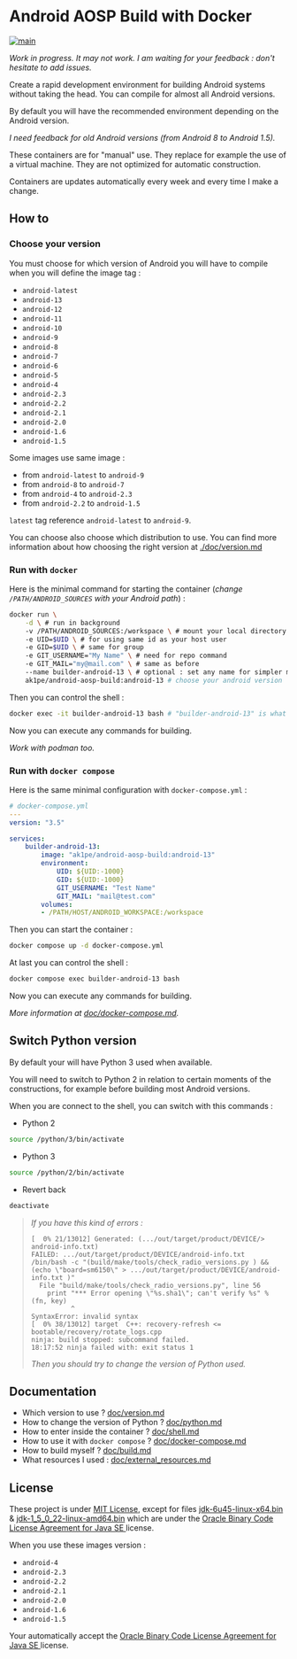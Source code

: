# Android AOSP Build with Docker

[![main](https://github.com/Akipe/android-aosp-build-docker/actions/workflows/main.yml/badge.svg?branch=main)](https://github.com/Akipe/android-aosp-build-docker/actions/workflows/main.yml)

*Work in progress. It may not work. I am waiting for your feedback : don't hesitate to add issues.*

Create a rapid development environment for building Android systems without taking the head. You can compile for almost all Android versions.

By default you will have the recommended environment depending on the Android version.

*I need feedback for old Android versions (from Android 8 to Android 1.5).*

These containers are for "manual" use. They replace for example the use of a virtual machine. They are not optimized for automatic construction.

Containers are updates automatically every week and every time I make a change.

## How to

### Choose your version

You must choose for which version of Android you will have to compile when you will define the image tag :

- `android-latest`
- `android-13`
- `android-12`
- `android-11`
- `android-10`
- `android-9`
- `android-8`
- `android-7`
- `android-6`
- `android-5`
- `android-4`
- `android-2.3`
- `android-2.2`
- `android-2.1`
- `android-2.0`
- `android-1.6`
- `android-1.5`

Some images use same image :

- from `android-latest` to `android-9`
- from `android-8` to `android-7`
- from `android-4` to `android-2.3`
- from `android-2.2` to `android-1.5`

`latest` tag reference `android-latest` to `android-9`.

You can choose also choose which distribution to use. You can find more information about how choosing the right version at [./doc/version.md](./doc/version.md)

### Run with `docker`

Here is the minimal command for starting the container (*change `/PATH/ANDROID_SOURCES` with your Android path*) :

```bash
docker run \
    -d \ # run in background
    -v /PATH/ANDROID_SOURCES:/workspace \ # mount your local directory
    -e UID=$UID \ # for using same id as your host user
    -e GID=$UID \ # same for group
    -e GIT_USERNAME="My Name" \ # need for repo command
    -e GIT_MAIL="my@mail.com" \ # same as before
    --name builder-android-13 \ # optional : set any name for simpler manage the container
    ak1pe/android-aosp-build:android-13 # choose your android version
```

Then you can control the shell :

```bash
docker exec -it builder-android-13 bash # "builder-android-13" is what we define with "--name"
```

Now you can execute any commands for building.

*Work with podman too.*

### Run with `docker compose`

Here is the same minimal configuration with `docker-compose.yml` :

```yml
# docker-compose.yml
---
version: "3.5"

services:
    builder-android-13:
        image: "ak1pe/android-aosp-build:android-13"
        environment:
            UID: ${UID:-1000}
            GID: ${UID:-1000}
            GIT_USERNAME: "Test Name"
            GIT_MAIL: "mail@test.com"
        volumes:
        - /PATH/HOST/ANDROID_WORKSPACE:/workspace

```

Then you can start the container :

```bash
docker compose up -d docker-compose.yml
```

At last you can control the shell :

```bash
docker compose exec builder-android-13 bash
```

Now you can execute any commands for building.

*More information at [doc/docker-compose.md](./doc/docker-compose.md).*

## Switch Python version

By default your will have Python 3 used when available.

You will need to switch to Python 2 in relation to certain moments of the constructions, for example before building most Android versions.

When you are connect to the shell, you can switch with this commands :

- Python 2
```bash
source /python/3/bin/activate
```

- Python 3
```bash
source /python/2/bin/activate
```

- Revert back
```bash
deactivate
```

> *If you have this kind of errors :*
> ```
> [  0% 21/13012] Generated: (.../out/target/product/DEVICE/> android-info.txt)
> FAILED: .../out/target/product/DEVICE/android-info.txt 
> /bin/bash -c "(build/make/tools/check_radio_versions.py ) && (echo \"board=sm6150\" > .../out/target/product/DEVICE/android-info.txt )"
>   File "build/make/tools/check_radio_versions.py", line 56
>     print "*** Error opening \"%s.sha1\"; can't verify %s" % (fn, key)
>           ^
> SyntaxError: invalid syntax
> [  0% 38/13012] target  C++: recovery-refresh <= bootable/recovery/rotate_logs.cpp
> ninja: build stopped: subcommand failed.
> 18:17:52 ninja failed with: exit status 1
> ```
> *Then you should try to change the version of Python used.*

## Documentation

- Which version to use ? [doc/version.md](./doc/version.md)
- How to change the version of Python ? [doc/python.md](./doc/python.md)
- How to enter inside the container ? [doc/shell.md](./doc/shell.md)
- How to use it with `docker compose` ? [doc/docker-compose.md](./doc/docker-compose.md)
- How to build myself ? [doc/build.md](./doc/build.md)
- What resources I used : [doc/external_resources.md](./doc/external_resources.md)

## License

These project is under [MIT License](LICENSE), except for files [jdk-6u45-linux-x64.bin](images/android/assets/jdk-6u45-linux-x64.bin) & [jdk-1_5_0_22-linux-amd64.bin](images/android/assets/jdk-1_5_0_22-linux-amd64.bin) which are under the [Oracle Binary Code License Agreement for Java SE ](https://www.oracle.com/downloads/licenses/java-se-archive-license.html) license.

When you use these images version :

- `android-4 `
- `android-2.3`
- `android-2.2`
- `android-2.1`
- `android-2.0`
- `android-1.6`
- `android-1.5`

Your automatically accept the [Oracle Binary Code License Agreement for Java SE ](https://www.oracle.com/downloads/licenses/java-se-archive-license.html) license.
